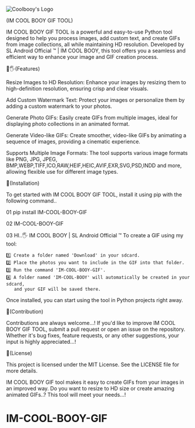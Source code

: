 ![Coolbooy's Logo](https://imgur.com/ipntNDC.jpeg)

(IM COOL BOOY GIF TOOL)

IM COOL BOOY GIF TOOL is a powerful and easy-to-use Python tool designed to help you process images, add custom text, and create GIFs from image collections, all while maintaining HD resolution. Developed by SL Android Official ™ | IM COOL BOOY, this tool offers you a seamless and efficient way to enhance your image and GIF creation process.

🤝🖐(Features)

Resize Images to HD Resolution: Enhance your images by resizing them to high-definition resolution, ensuring crisp and clear visuals.

Add Custom Watermark Text: Protect your images or personalize them by adding a custom watermark to your photos.

Generate Photo GIFs: Easily create GIFs from multiple images, ideal for displaying photo collections in an animated format.

Generate Video-like GIFs: Create smoother, video-like GIFs by animating a sequence of images, providing a cinematic experience.

Supports Multiple Image Formats: The tool supports various image formats like PNG, JPG, JPEG, BMP,WEBP,TIFF,ICO,RAW,HEIF,HEIC,AVIF,EXR,SVG,PSD,INDD and more, allowing flexible use for different image types.

🤝(️Installation)

To get started with IM COOL BOOY GIF TOOL, install it using pip with the following command..

01 pip install IM-COOL-BOOY-GIF

02 IM-COOL-BOOY-GIF

03 HI..🖐 IM COOL BOOY | SL Android Official ™
    To create a GIF using my tool:

    1️⃣ Create a folder named 'Download' in your sdcard.
    2️⃣ Place the photos you want to include in the GIF into that folder.
    3️⃣ Run the command 'IM-COOL-BOOY-GIF'.
    4️⃣ A folder named 'IM-COOL-BOOY' will automatically be created in your sdcard,
       and your GIF will be saved there.

Once installed, you can start using the tool in Python projects right away.

🤝(Contribution)

Contributions are always welcome...! If you'd like to improve IM COOL BOOY GIF TOOL, submit a pull request or open an issue on the repository. Whether it's bug fixes, feature requests, or any other suggestions, your input is highly appreciated...!

🤝(License)

This project is licensed under the MIT License. See the LICENSE file for more details.

IM COOL BOOY GIF tool makes it easy to create GIFs from your images in an improved way. Do you want to resize to HD size or create amazing animated GIFs..? This tool will meet your needs...!
# IM-COOL-BOOY-GIF
